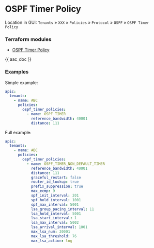 # OSPF Timer Policy

Location in GUI:
`Tenants` » `XXX` » `Policies` » `Protocol` » `OSPF` » `OSPF Timer Policy`

### Terraform modules

* [OSPF Timer Policy](https://registry.terraform.io/modules/netascode/ospf-timer-policy/aci/latest)

{{ aac_doc }}

### Examples

Simple example:

```yaml
apic:
  tenants:
    - name: ABC
      policies:
        ospf_timer_policies:
          - name: OSPF_TIMER
            reference_bandwidth: 40001
            distance: 111
```

Full example:

```yaml
apic:
  tenants:
    - name: ABC
      policies:
        ospf_timer_policies:
          - name: OSPF_TIMER_NON_DEFAULT_TIMER
            reference_bandwidth: 40001
            distance: 111
            graceful_restart: false
            router_id_lookup: true
            prefix_suppression: true
            max_ecmp: 9
            spf_init_interval: 201
            spf_hold_interval: 1001
            spf_max_interval: 5001
            lsa_group_pacing_interval: 11
            lsa_hold_interval: 5001
            lsa_start_interval: 1
            lsa_max_interval: 5002
            lsa_arrival_interval: 1001
            max_lsa_num: 20001
            max_lsa_threshold: 76
            max_lsa_action: log
```
